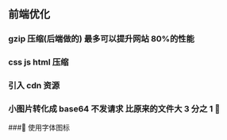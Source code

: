 ## 前端优化

### gzip 压缩(后端做的) 最多可以提升网站 80%的性能
### css js html 压缩
### 引入 cdn 资源
### 小图片转化成 base64 不发请求 比原来的文件大 3 分之 1  
### 使用字体图标   
